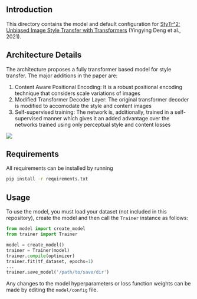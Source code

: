 ## Introduction
This directory contains the model and default configuration for <a href="https://arxiv.org/abs/2105.14576v2">StyTr^2: Unbiased Image Style Transfer with Transformers</a> (Yingying Deng et al., 2021).

## Architecture Details
The architecture proposes a fully transformer based model for style transfer. The major additions in the paper are:

1. Content Aware Positional Encoding: It is a robust positional encoding technique that considers scale variations of images
2. Modified Transformer Decoder Layer: The original transformer decoder is modified to accomodate the style and content images
3. Self-supervised training: The network is, additionally, trained in a self-supervised manner which gives it an added advantage over the networks trained using only perceptual style and content losses

<img src="https://i.imgur.com/bXlpkZR.png">

## Requirements
All requirements can be installed by running
```sh
pip install -r requirements.txt
```
## Usage
To use the model, you must load your dataset (not included in this repository), create the model and then call the `Trainer` instance as follows:

```py
from model import create_model
from trainer import Trainer

model = create_model()
trainer = Trainer(model)
trainer.compile(optimizer)
trainer.fit(tf_dataset, epochs=1)
...
trainer.save_model('/path/to/save/dir')
```

Any changes to the model hyperparameters or loss function weights can be made by editing the `model/config` file.